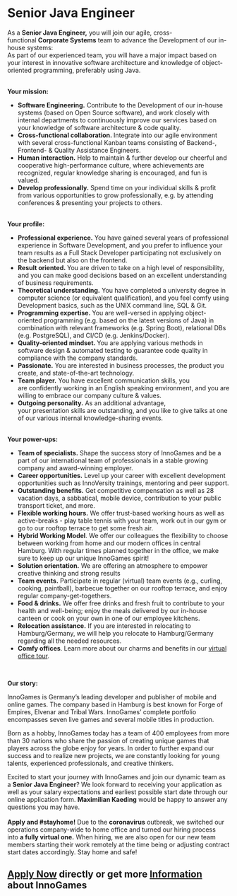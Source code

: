 <h1>Senior Java Engineer</h1>
<p><span>As a <strong>Senior Java Engineer,</strong> you will join our agile, cross-functional <strong>Corporate Systems</strong> team to advance the Development of our in-house systems:<br />As part of our experienced team, you will have a major impact based on your interest in innovative software architecture and knowledge of object-oriented programming, preferably using Java</span><span>.</span></p><p><strong><br />Your mission:</strong> </p><ul><li><strong>Software Engineering.</strong><span> </span>Contribute to the Development of our in-house systems (based on Open Source software), and work closely with internal departments to continuously improve our services based on your knowledge of software architecture &amp; code quality.</li><li><strong>Cross-functional collaboration.<span> </span></strong>Integrate into our agile environment with several cross-functional Kanban teams consisting of Backend-, Frontend- &amp; Quality Assistance Engineers.</li><li><strong>Human interaction.</strong><span> </span>Help to maintain &amp; further develop our cheerful and cooperative high-performance culture, where achievements are recognized, regular knowledge sharing is encouraged, and fun is valued.</li><li><strong>Develop professionally.</strong> Spend time on your individual skills &amp; profit from various opportunities to grow professionally, e.g. by attending conferences &amp; presenting your projects to others.</li></ul><p><strong><br />Your profile:</strong> </p><ul><li><strong>Professional experience.</strong> You have gained several years of professional experience in Software Development, and you prefer to influence your team results as a Full Stack Developer participating not exclusively on the backend but also on the frontend.</li><li><strong>Result oriented. </strong>You are driven to take on a high level of responsibility, and you can make good decisions based on an excellent understanding of business requirements.</li><li><strong>Theoretical understanding.</strong> <span>You have completed a university degree in computer science (or equivalent qualification), and y</span><span>ou feel comfy using Development basics, such as the UNIX command line, SQL &amp; Git.</span></li><li><strong>Programming expertise.<span> </span></strong>You are well-versed in applying object-oriented programming (e.g. based on the latest versions of Java) in combination with relevant frameworks (e.g. Spring Boot), relational DBs (e.g. PostgreSQL), and CI/CD (e.g. Jenkins/Docker).</li><li><strong>Quality-oriented mindset. </strong>You are applying various methods in software design &amp; automated testing to guarantee code quality in compliance with the company standards.</li><li><strong>Passionate.</strong><span> </span>You are interested in business processes, the product you create, and state-of-the-art technology.</li><li><strong>Team player.</strong> You have excellent communication skills, you are <span>confidently working in an English speaking environment</span>, and you are willing to embrace our company culture &amp; values.</li><li><strong>Outgoing personality.</strong> As an additional advantage, your presentation skills are outstanding, and you like to give talks at one of our various internal knowledge-sharing events.</li></ul><p><strong><br />Your power-ups:</strong> </p><ul><li><strong>Team of specialists.</strong><span> </span>Shape the success story of InnoGames and be a part of our international team of professionals in a stable growing company and award-winning employer.</li><li><strong>Career opportunities.</strong><span> </span>Level up your career with excellent development opportunities such as InnoVersity trainings, mentoring and peer support.</li><li><strong>Outstanding benefits.</strong><span> </span>Get competitive compensation as well as 28 vacation days, a sabbatical, mobile device, contribution to your public transport ticket, and more.</li><li><strong>Flexible working hours.</strong><span> </span>We offer trust-based working hours as well as active-breaks - play table tennis with your team, work out in our gym or go to our rooftop terrace to get some fresh air.</li><li><strong>Hybrid Working Model</strong>. We offer our colleagues the flexibility to choose between working from home and our modern offices in central Hamburg. With regular times planned together in the office, we make sure to keep up our unique InnoGames spirit!</li><li><strong>Solution orientation.</strong><span> </span>We are offering an atmosphere to empower creative thinking and strong results</li><li><strong>Team events.</strong><span> </span>Participate in regular (virtual) team events (e.g., curling, cooking, paintball), barbecue together on our rooftop terrace, and enjoy regular company-get-togethers.</li><li><strong>Food &amp; drinks.</strong><span> </span>We offer free drinks and fresh fruit to contribute to your health and well-being; enjoy the meals delivered by our in-house canteen or cook on your own in one of our employee kitchens.</li><li><strong>Relocation assistance.</strong><span> </span>If you are interested in relocating to Hamburg/Germany, we will help you relocate to Hamburg/Germany regarding all the needed resources.</li><li><strong>Comfy offices</strong>. Learn more about our charms and benefits in our <a href="https://www.youtube.com/watch?v=yZR6GlDxRag" rel="nofollow">virtual office tour</a>.</li></ul><br /><p><strong>Our story:</strong></p><p>InnoGames is Germany’s leading developer and publisher of mobile and online games. The company based in Hamburg is best known for Forge of Empires, Elvenar and Tribal Wars. InnoGames’ complete portfolio encompasses seven live games and several mobile titles in production.</p><p>Born as a hobby, InnoGames today has a team of 400 employees from more than 30 nations who share the passion of creating unique games that players across the globe enjoy for years. In order to further expand our success and to realize new projects, we are constantly looking for young talents, experienced professionals, and creative thinkers.</p><p>Excited to start your journey with InnoGames and join our dynamic team as a <strong>Senior Java Engineer</strong>? We look forward to receiving your application as well as your salary expectations and earliest possible start date through our online application form.<span> </span><strong>Maximilian Kaeding</strong> would be happy to answer any questions you may have.<br /><br /><strong>Apply and #stayhome!</strong> Due to the <strong>coronavirus</strong> outbreak, we switched our operations company-wide to home office and turned our hiring process into <strong>a fully virtual one.</strong> When hiring, we are also open for our new team members starting their work remotely at the time being or adjusting contract start dates accordingly. Stay home and safe!</p>

<h2><a href="https://jobs.jobvite.com/careers/innogames/job/obrUgfww/apply?__jvst=Job+Board&__jvsd=github_jobs_repo">Apply Now</a> directly or get more <a href="https://www.innogames.com/career/detail/job/senior-java-engineer/?s=github_jobs_repo">Information</a> about InnoGames</h2>